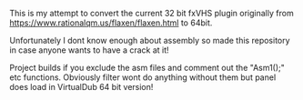 This is my attempt to convert the current 32 bit fxVHS plugin originally from https://www.rationalqm.us/flaxen/flaxen.html to 64bit.

Unfortunately I dont know enough about assembly so made this repository in case anyone wants to have a crack at it!

Project builds if you exclude the asm files and comment out the "Asm1();" etc functions. Obviously filter wont do anything without them but panel does load in VirtualDub 64 bit version!
